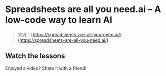 <!--yml
category: 未分类
date: 2024-05-29 13:21:04
-->

# Spreadsheets are all you need.ai – A low-code way to learn AI

> 来源：[https://spreadsheets-are-all-you-need.ai/](https://spreadsheets-are-all-you-need.ai/)

## Watch the lessons

Enjoyed a video? Share it with a friend!